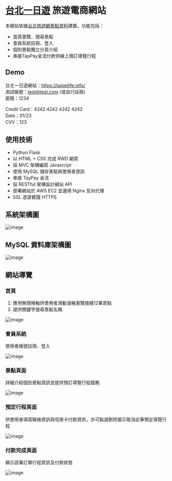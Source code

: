 # [台北一日遊](https://taipeilife.info/) 旅遊電商網站

本網站依據[台北旅遊網景點資料](https://data.taipei/#/dataset/detail?id=bd31c976-d3a5-4eed-b8c3-7454bc266afa)建置，功能包括：
* 首頁瀏覽、搜尋景點
* 會員系統註冊、登入
* 個別景點獨立分頁介紹
* 串接TapPay金流付款供線上預訂導覽行程

## Demo
台北一日遊網站：https://taipeilife.info/<br>
測試帳號：test@test.com (或自行註冊)<br>
密碼：1234

Credit Card：4242 4242 4242 4242<br>
Date：01/23<br>
CVV：123

## 使用技術
* Python Flask
* 以 HTML + CSS 完成 RWD 網頁
* 採 MVC 架構編寫 Javascript
* 使用 MySQL 儲存景點與使用者資訊
* 串接 TayPay 金流
* 採 RESTful 架構設計網站 API
* 部署網站於 AWS EC2 並運用 Nginx 反向代理
* SSL 憑證實踐 HTTPS

## 系統架構圖
![image](https://user-images.githubusercontent.com/24973056/128726778-92dcdc79-4562-4d25-83ea-9f28456b28f8.png)

## MySQL 資料庫架構圖
![image](https://user-images.githubusercontent.com/24973056/128726139-5cae936a-d98f-42e5-b133-8aad9d911aa6.png)

## 網站導覽
### 首頁
1. 應用無限捲軸供使用者滑動滾輪瀏覽接續12筆景點
2. 提供關鍵字搜尋景點名稱

![image](https://user-images.githubusercontent.com/24973056/128669442-446e70f8-5754-45c9-a316-838d04f1975f.png)

### 會員系統
使用者帳號註冊、登入

![image](https://user-images.githubusercontent.com/24973056/128671516-337594a0-204d-4f8b-9672-3f6e9d7ff7be.png)

### 景點頁面
詳細介紹個別景點資訊並提供預訂導覽行程服務

![image](https://user-images.githubusercontent.com/24973056/128672205-7d83d823-f08f-4daa-85ad-de0c8b96065f.png)

### 預定行程頁面
供使用者填寫聯絡資訊與信用卡付款資訊，亦可點選刪除圖示取消此筆預定導覽行程

![image](https://user-images.githubusercontent.com/24973056/128672908-09b94ae8-2c15-4115-92b5-31aa401a6993.png)

### 付款完成頁面
顯示該筆訂單行程資訊及付款狀態

![image](https://user-images.githubusercontent.com/24973056/128674101-a9ab6c32-54fc-4bd7-a8a1-570b872f095a.png)
